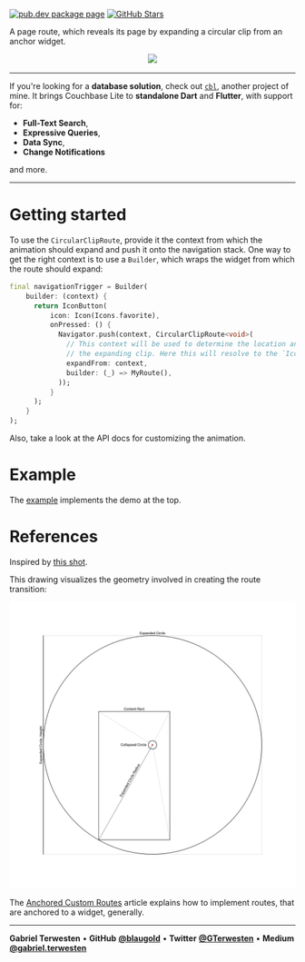 [![pub.dev package page](https://badgen.net/pub/v/circular_clip_route)](https://pub.dev/packages/circular_clip_route)
[![GitHub Stars](https://badgen.net/github/stars/blaugold/circular_clip_route)](https://github.com/blaugold/circular_clip_route/stargazers)

A page route, which reveals its page by expanding a circular clip from an anchor
widget.

<div align=center>
  <img src="https://raw.githubusercontent.com/blaugold/circular_clip_route/master/doc/example-screen-recording.gif" height="500">
</div>

---

If you're looking for a **database solution**, check out
[`cbl`](https://pub.dev/packages/cbl), another project of mine. It brings
Couchbase Lite to **standalone Dart** and **Flutter**, with support for:

- **Full-Text Search**,
- **Expressive Queries**,
- **Data Sync**,
- **Change Notifications**

and more.

---

# Getting started

To use the `CircularClipRoute`, provide it the context from which the animation
should expand and push it onto the navigation stack. One way to get the right
context is to use a `Builder`, which wraps the widget from which the route
should expand:

```dart
final navigationTrigger = Builder(
    builder: (context) {
      return IconButton(
          icon: Icon(Icons.favorite),
          onPressed: () {
            Navigator.push(context, CircularClipRoute<void>(
              // This context will be used to determine the location and size of
              // the expanding clip. Here this will resolve to the `IconButton`.
              expandFrom: context,
              builder: (_) => MyRoute(),
            ));
          }
      );
    }
);
```

Also, take a look at the API docs for customizing the animation.

# Example

The [example] implements the demo at the top.

# References

Inspired by
[this shot](https://dribbble.com/shots/12132567-Personal-Challenge-App-Interactions).

This drawing visualizes the geometry involved in creating the route transition:

<div align=center>
  <img src="https://raw.githubusercontent.com/blaugold/circular_clip_route/master/doc/Geometry.svg" width="600" alt="Illustration of the geometry of the transition">
</div>

The
[Anchored Custom Routes](https://medium.com/flutter-community/anchored-custom-routes-b34e36121e65)
article explains how to implement routes, that are anchored to a widget,
generally.

---

**Gabriel Terwesten** &bullet; **GitHub**
**[@blaugold](https://github.com/blaugold)** &bullet; **Twitter**
**[@GTerwesten](https://twitter.com/GTerwesten)** &bullet; **Medium**
**[@gabriel.terwesten](https://medium.com/@gabriel.terwesten)**

[example]:
  https://github.com/blaugold/circular_clip_route/blob/master/example/lib/contact_list_page.dart
